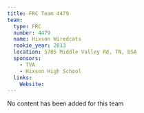 ```yaml
---
title: FRC Team 4479
team:
  type: FRC
  number: 4479
  name: Hixson Wiredcats
  rookie_year: 2013
  location: 5705 Middle Valley Rd, TN, USA
  sponsors:
    - TVA
    - Hixson High School
  links:
    Website: 
---
```

No content has been added for this team